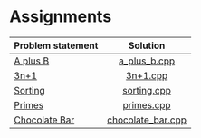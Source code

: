 # Assignments

| Problem statement |       Solution        |
|:------------------|:---------------------:|
| [A plus B][]      | [a_plus_b.cpp][]      |
| [3n+1][]          | [3n+1.cpp][]          |
| [Sorting][]       | [sorting.cpp][]       |
| [Primes][]        | [primes.cpp][]        |
| [Chocolate Bar][] | [chocolate_bar.cpp][] |

[A plus B]:      http://wcipeg.com/problems/desc/aplusb
[3n+1]:          http://wcipeg.com/problems/desc/3nplus1
[Sorting]:       http://wcipeg.com/problems/desc/a4b1
[Primes]:        http://wcipeg.com/problems/desc/primes1
[Chocolate Bar]: http://wcipeg.com/problems/desc/chocolate

[a_plus_b.cpp]:      a_plus_b.cpp
[3n+1.cpp]:          3n+1.cpp
[sorting.cpp]:       sorting.cpp
[primes.cpp]:        primes.cpp
[chocolate_bar.cpp]: chocolate_bar.cpp
